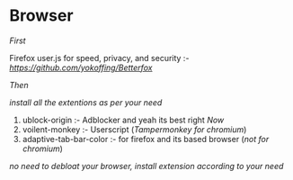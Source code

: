 # Browser

*First*

Firefox user.js for speed, privacy, and security :- *https://github.com/yokoffing/Betterfox*

*Then* 

*install all the extentions as per your need*

1. ublock-origin :- Adblocker and yeah its best right *Now*
2. voilent-monkey :- Userscript  (*Tampermonkey for chromium*)
3. adaptive-tab-bar-color :- for firefox and its based browser  (*not for chromium*)

*no need to debloat your browser, install extension according to your need* 


